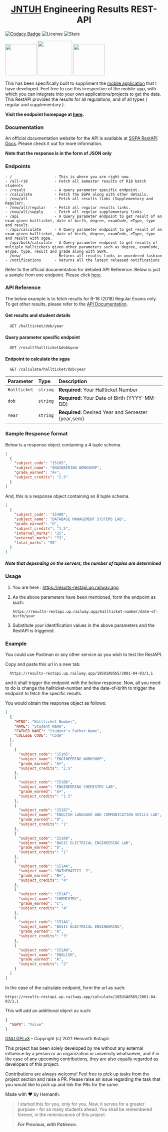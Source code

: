 <h1 align="center"><a href="http://results.jntuh.ac.in/" target="_blank">JNTUH</a> Engineering Results REST-API</h1>

[![Codacy Badge](https://api.codacy.com/project/badge/Grade/9ca1efa8af8a450abe751428a6fbbbf1)](https://app.codacy.com/gh/hemanth-kotagiri/sgpa-rest-api?utm_source=github.com&utm_medium=referral&utm_content=hemanth-kotagiri/sgpa-rest-api&utm_campaign=Badge_Grade_Settings)
![License](https://img.shields.io/github/license/hemanth-kotagiri/sgpa-rest-api)
![Stars](https://img.shields.io/github/stars/hemanth-kotagiri/sgpa-rest-api)

<div align="left">
  <img width=100 src="https://img.shields.io/badge/flask-black.svg?style=for-the-badge&logo=flask" alt="">
  <img width=110 src="https://img.shields.io/badge/python-black.svg?style=for-the-badge&logo=python" alt="">
  <img width=100 src="https://img.shields.io/badge/redis-black.svg?style=for-the-badge&logo=redis" alt="">
</div>

This has been specifically built to suppliment the <a href="https://github.com/hemanth-kotagiri/sgpa-calculator" target="_blank">mobile application</a> that I have
developed. Feel free to use this irrespective of the mobile-app, with which
you can integrate into your own applications/projects to get the data. This
RestAPI provides the results for all regulations, and of all types (
regular and supplementary ).

**Visit the endpoint homepage at [here](https://results-restapi.up.railway.app).**

### Documentation

An official documentation website for the API is available at [SGPA RestAPI
Docs](https://hemanth-kotagiri.github.io/sgpa-rest-api-docs/). Please check it
out for more information.

**Note that the response is in the form of JSON only**

### Endpoints

```
- /                   - This is where you are right now.
- /all-r18            - Fetch all semester results of R18 batch students
- /result             - A query parameter specific endpoint.
- /calculate          - Fetch the SGPA along with other details.
- /new/all            - Fetch all results links (Supplementary and Regular).
- /new/all/regular    - Fetch all regular results links.
- /new/all/supply     - Fetch all regular supplementary links.
- /api                - A Query parameter endpoint to get result of an exam given hallticket, date of birth, degree, examCode, eType, type and result.
- /api/calculate      - A Query parameter endpoint to get result of an exam given hallticket, date of birth, degree, examCode, eType, type and result with sgpa.
- /api/bulk/calculate - A Query parameter endpoint to get results of multiple halltickets given other parameters such as degree, examCode, eType, type, result and grade along with SGPA.
- /new/               - Returns all results links in unordered fashion
- /notifications      - Returns all the latest released notifications
```

Refer to the official documentation for detailed API Reference. Below is
just a sample from one endpoint. Please click
[here](https://hemanth-kotagiri.github.io/sgpa-rest-api-docs/).

### API Reference

The below example is to fetch results for R-18 (2018) Regular Exams only. To
get other results, please refer to the [API
Documentation](https://hemanth-kotagiri.github.io/sgpa-rest-api-docs/).

#### Get results and student details

```http
  GET /hallticket/dob/year
```

#### Query parameter specific endpoint

```http
  GET /result?hallticket&dob&year
```

#### Endpoint to calculate the sgpa

```http
  GET /calculate/hallticket/dob/year
```

| Parameter    | Type     | Description                                        |
| :----------- | :------- | :------------------------------------------------- |
| `Hallticket` | `string` | **Required**: Your Hallticket Number               |
| `dob`        | `string` | **Required**: Your Date of Birth (YYYY-MM-DD)      |
| `Year`       | `string` | **Required**: Desired Year and Semester (year,sem) |

### Sample Response format

Below is a response object containing a 4 tuple schema.

```json
[
  {
    "subject_code": "15105",
    "subject_name": "ENGINEERING WORKSHOP",
    "grade_earned": "A+",
    "subject_credits": "2.5"
  }
]
```

And, this is a response object containing an 8 tuple schema.

```json
[
  {
    "subject_code": "15408",
    "subject_name": "DATABASE MANAGEMENT SYSTEMS LAB",
    "grade_earned": "O",
    "subject_credits": "1.5",
    "internal_marks": "25",
    "external_marks": "73",
    "total_marks": "98"
  }
]
```

##### Note that depending on the servers, the number of tuples are determined

### Usage

1. You are here : https://results-restapi.up.railway.app

2. As the above parameters have been mentioned, form the endpoint as such:

   ```
   https://results-restapi.up.railway.app/hallticket-number/date-of-birth/year
   ```

3. Substitute your identification values in the above parameters and the
   RestAPI is triggered.

### Example

You could use Postman or any other service as you wish to test the RestAPI.

Copy and paste this url in a new tab:

```
  https://results-restapi.up.railway.app/185U1A0565/2001-04-03/1,1
```

and it shall trigger the endpoint with the below response. Now, all you need to
do is change the hallticket-number and the date-of-brith to trigger the
endpoint to fetch the specific results.

You would obtain the response object as follows:

```json
[
  {
    "HTNO": "Hallticket Number",
    "NAME": "Student Name",
    "FATHER NAME": "Student's Father Name",
    "COLLEGE CODE": "Code"
  },
  [
    {
      "subject_code": "15105",
      "subject_name": "ENGINEERING WORKSHOP",
      "grade_earned": "A+",
      "subject_credits": "2.5"
    },
    {
      "subject_code": "15106",
      "subject_name": "ENGINEERING CHEMISTRY LAB",
      "grade_earned": "A+",
      "subject_credits": "1.5"
    },
    {
      "subject_code": "15107",
      "subject_name": "ENGLISH LANGUAGE AND COMMUNICATION SKILLS LAB",
      "grade_earned": "O",
      "subject_credits": "1"
    },
    {
      "subject_code": "15108",
      "subject_name": "BASIC ELECTRICAL ENGINEERING LAB",
      "grade_earned": "O",
      "subject_credits": "1"
    },
    {
      "subject_code": "151AA",
      "subject_name": "MATHEMATICS  I",
      "grade_earned": "B+",
      "subject_credits": "4"
    },
    {
      "subject_code": "151AF",
      "subject_name": "CHEMISTRY",
      "grade_earned": "C",
      "subject_credits": "4"
    },
    {
      "subject_code": "151AG",
      "subject_name": "BASIC ELECTRICAL ENGINEERING",
      "grade_earned": "A",
      "subject_credits": "3"
    },
    {
      "subject_code": "151AH",
      "subject_name": "ENGLISH",
      "grade_earned": "A",
      "subject_credits": "2"
    }
  ]
]
```

In the case of the calculate endpoint, form the url as such:

```
https://results-restapi.up.railway.app/calculate/185U1A0565/2001-04-03/1,1
```

This will add an additional object as such:

```json
{
  "SGPA": "Value"
}
```

[GNU GPLv3](LICENSE) - Copyright (c) 2021 Hemanth Kotagiri

This project has been solely developed by me without any external influence by
a person or an organization or university whatsoever, and if in the case of any
upcoming contributions, they are also equally regarded as developers of this
project.

Contributions are always welcome! Feel free to pick up tasks from the project
section and raise a PR.
Please raise an issue regarding the task that you would like to pick up and
link the PRs for the same.

Made with ❤️ by Hemanth.

> I started this for you, only for you. Now, it serves for a greater purpose -
> for so many students ahead. You shall be remembered forever, in the
> reminiscence of this project.

> **_For Precious, with Patience._**
